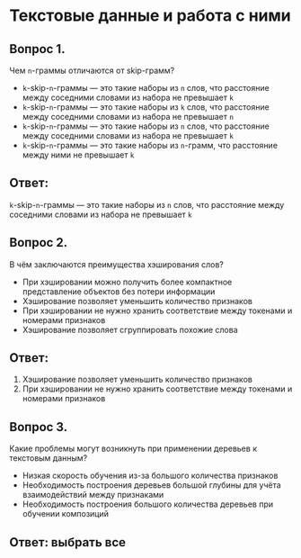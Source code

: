 # Текстовые данные и работа с ними

## Вопрос 1. 
Чем `n`-граммы отличаются от skip-грамм?

* `k`-skip-`n`-граммы — это такие наборы из `n` слов, что расстояние между соседними словами из набора не превышает `k`
* `k`-skip-`n`-граммы — это такие наборы из `k` слов, что расстояние между соседними словами из набора не превышает `n`
* `k`-skip-`n`-граммы — это такие наборы из `n` слов, что расстояние между соседними словами из набора не превышает `k` 
* `k`-skip-`n`-граммы — это такие наборы из `n`-грамм, что расстояние между ними не превышает `k`
## Ответ: 
`k`-skip-`n`-граммы — это такие наборы из `n` слов, что расстояние между соседними словами из набора не превышает `k`

## Вопрос 2. 
В чём заключаются преимущества хэширования слов?

* При хэшировании можно получить более компактное представление объектов без потери информации
* Хэширование позволяет уменьшить количество признаков
* При хэшировании не нужно хранить соответствие между токенами и номерами признаков
* Хэширование позволяет сгруппировать похожие слова
## Ответ:
1) Хэширование позволяет уменьшить количество признаков
2) При хэшировании не нужно хранить соответствие между токенами и номерами признаков

## Вопрос 3. 
Какие проблемы могут возникнуть при применении деревьев к текстовым данным?

* Низкая скорость обучения из-за большого количества признаков
* Необходимость построения деревьев большой глубины для учёта взаимодействий между признаками
* Необходимость построения большого количества деревьев при обучении композиций
## Ответ: выбрать все

